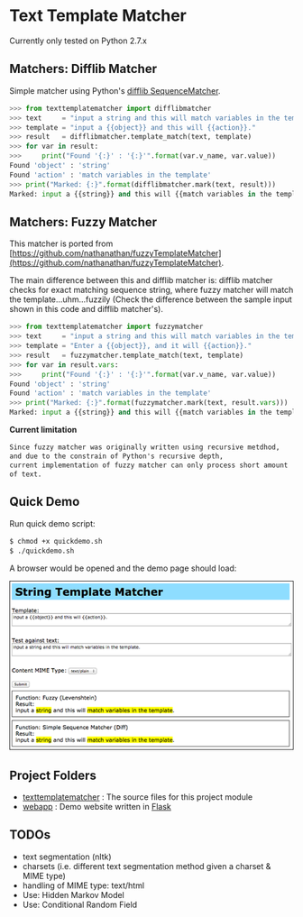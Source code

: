 Text Template Matcher
=====================

Currently only tested on Python 2.7.x

Matchers: Difflib Matcher
-------------------------
Simple matcher using Python's [difflib SequenceMatcher](https://docs.python.org/2/library/difflib.html#).

```python
>>> from texttemplatematcher import difflibmatcher
>>> text     = "input a string and this will match variables in the template."
>>> template = "input a {{object}} and this will {{action}}."
>>> result   = difflibmatcher.template_match(text, template)
>>> for var in result:
>>>     print("Found '{:}' : '{:}'".format(var.v_name, var.value))
Found 'object' : 'string'
Found 'action' : 'match variables in the template'
>>> print("Marked: {:}".format(difflibmatcher.mark(text, result)))
Marked: input a {{string}} and this will {{match variables in the template}}.
```


Matchers: Fuzzy Matcher
-----------------------
This matcher is ported from [https://github.com/nathanathan/fuzzyTemplateMatcher](https://github.com/nathanathan/fuzzyTemplateMatcher).

The main difference between this and difflib matcher is: difflib matcher checks for exact matching sequence string, where fuzzy matcher will match the template...uhm...fuzzily (Check the difference between the sample input shown in this code and difflib matcher's).

```python
>>> from texttemplatematcher import fuzzymatcher
>>> text     = "input a string and this will match variables in the template."
>>> template = "Enter a {{object}}, and it will {{action}}."
>>> result   = fuzzymatcher.template_match(text, template)
>>> for var in result.vars:
>>>     print("Found '{:}' : '{:}'".format(var.v_name, var.value))
Found 'object' : 'string'
Found 'action' : 'match variables in the template'
>>> print("Marked: {:}".format(fuzzymatcher.mark(text, result.vars)))
Marked: input a {{string}} and this will {{match variables in the template}}.
```

**Current limitation**

    Since fuzzy matcher was originally written using recursive metdhod, and due to the constrain of Python's recursive depth,
    current implementation of fuzzy matcher can only process short amount of text.

Quick Demo
----------

Run quick demo script:

```bash
$ chmod +x quickdemo.sh
$ ./quickdemo.sh
```

A browser would be opened and the demo page should load:

![demoscreenshot](docresources/sc00.png)


Project Folders
---------------
- [texttemplatematcher](texttemplatematcher) : The source files for this project module
- [webapp](webapp) : Demo website written in [Flask](http://flask.pocoo.org/)

TODOs
-----
- text segmentation (nltk)
- charsets (i.e. different text segmentation method given a charset & MIME type)
- handling of MIME type: text/html
- Use: Hidden Markov Model
- Use: Conditional Random Field
